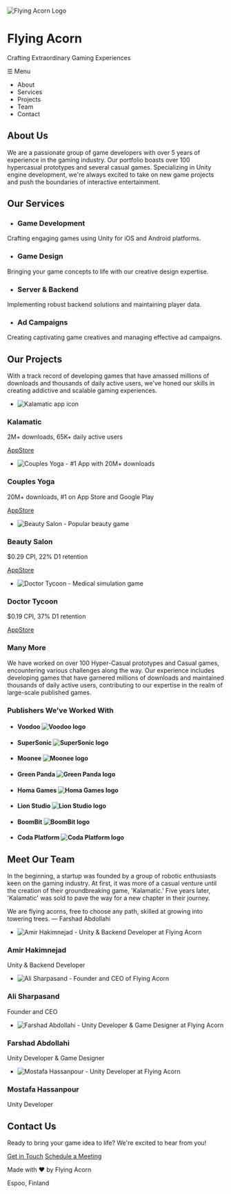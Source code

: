 ![Flying Acorn Logo](assets/images/Logo.jpg)

# Flying Acorn

Crafting Extraordinary Gaming Experiences

☰ Menu

  * About
  * Services
  * Projects
  * Team
  * Contact

## About Us

We are a passionate group of game developers with over 5 years of experience
in the gaming industry. Our portfolio boasts over 100 hypercasual prototypes
and several casual games. Specializing in Unity engine development, we're
always excited to take on new game projects and push the boundaries of
interactive entertainment.

## Our Services

  * ### Game Development

Crafting engaging games using Unity for iOS and Android platforms.

  * ### Game Design

Bringing your game concepts to life with our creative design expertise.

  * ### Server & Backend

Implementing robust backend solutions and maintaining player data.

  * ### Ad Campaigns

Creating captivating game creatives and managing effective ad campaigns.

## Our Projects

With a track record of developing games that have amassed millions of
downloads and thousands of daily active users, we've honed our skills in
creating addictive and scalable gaming experiences.

  * ![Kalamatic app icon](assets/images/icons/Kalamatic.png)

### Kalamatic

2M+ downloads, 65K+ daily active users

[AppStore](https://apps.apple.com/us/app/%DA%A9%D9%84%D9%85%D8%A7%D8%AA%DB%8C%DA%A9-kalamatic/id1476429715)

  * ![Couples Yoga - #1 App with 20M+ downloads](assets/images/icons/CoupleyYoga.png)

### Couples Yoga

20M+ downloads, #1 on App Store and Google Play

[AppStore](https://apps.apple.com/us/app/couples-yoga/id1563288539)

  * ![Beauty Salon - Popular beauty game](assets/images/icons/BeautySalon.png)

### Beauty Salon

$0.29 CPI, 22% D1 retention

[AppStore](https://apps.apple.com/us/app/beauty-salon-3d/id1545813093?l=ru)

  * ![Doctor Tycoon - Medical simulation game](assets/images/icons/DoctorTycoon.png)

### Doctor Tycoon

$0.19 CPI, 37% D1 retention

[AppStore](https://apps.apple.com/us/app/doctor-tycoon/id1555050989)

### Many More

We have worked on over 100 Hyper-Casual prototypes and Casual games,
encountering various challenges along the way. Our experience includes
developing games that have garnered millions of downloads and maintained
thousands of daily active users, contributing to our expertise in the realm of
large-scale published games.

### Publishers We've Worked With

  * #### Voodoo ![Voodoo logo](assets/images/publishers/voodoo-logo.jpeg)

  * #### SuperSonic ![SuperSonic logo](assets/images/publishers/supersonic-logo.jpeg)

  * #### Moonee ![Moonee logo](assets/images/publishers/moonee-logo.jpeg)

  * #### Green Panda ![Green Panda logo](assets/images/publishers/green-panda-logo.jpeg)

  * #### Homa Games ![Homa Games logo](assets/images/publishers/homa-games-logo.jpeg)

  * #### Lion Studio ![Lion Studio logo](assets/images/publishers/lion-studio-logo.jpeg)

  * #### BoomBit ![BoomBit logo](assets/images/publishers/boombit-logo.jpeg)

  * #### Coda Platform ![Coda Platform logo](assets/images/publishers/coda-platform-logo.jpeg)

## Meet Our Team

In the beginning, a startup was founded by a group of robotic enthusiasts keen
on the gaming industry. At first, it was more of a casual venture until the
creation of their groundbreaking game, 'Kalamatic.' Five years later,
'Kalamatic' was sold to pave the way for a new chapter in their journey.

We are flying acorns, free to choose any path, skilled at growing into
towering trees. — Farshad Abdollahi

  * ![Amir Hakimnejad - Unity & Backend Developer at Flying Acorn](assets/images/team/AmirHakimnejad.jpg)

### Amir Hakimnejad

Unity & Backend Developer

  * ![Ali Sharpasand - Founder and CEO of Flying Acorn](assets/images/team/MohammadAliSharpasand.jpg)

### Ali Sharpasand

Founder and CEO

  * ![Farshad Abdollahi - Unity Developer & Game Designer at Flying Acorn](assets/images/team/FarshadAbdollahi.jpg)

### Farshad Abdollahi

Unity Developer & Game Designer

  * ![Mostafa Hassanpour - Unity Developer at Flying Acorn](assets/images/team/MostafaHassanour.jpg)

### Mostafa Hassanpour

Unity Developer

## Contact Us

Ready to bring your game idea to life? We're excited to hear from you!

[Get in Touch](mailto:hello@flyingacorn.studio) [Schedule a
Meeting](https://calendly.com/alisharpasand)

Made with ❤️ by Flying Acorn

Espoo, Finland

